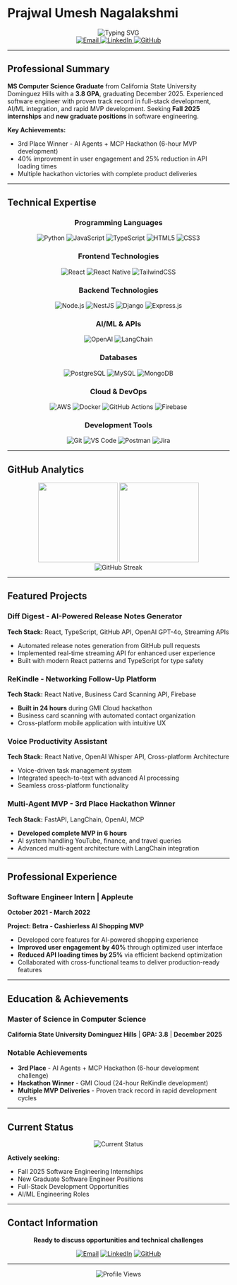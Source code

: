 # Prajwal Umesh Nagalakshmi

<div align="center">
  <img src="https://readme-typing-svg.demolab.com?font=Fira+Code&weight=600&size=28&duration=3000&pause=1000&color=00D9FF&center=true&vCenter=true&width=600&lines=Software+Engineer;MS+Computer+Science+Graduate;Seeking+Fall+2025+Opportunities;Full-Stack+Developer;AI%2FML+Engineer" alt="Typing SVG" />
</div>

<div align="center">
  <a href="mailto:prajwal.un16@gmail.com">
    <img src="https://img.shields.io/badge/Email-D14836?style=for-the-badge&logo=gmail&logoColor=white" alt="Email" />
  </a>
  <a href="https://www.linkedin.com/in/prajwal-umesh-nagalakshmi-77784a190/">
    <img src="https://img.shields.io/badge/LinkedIn-0077B5?style=for-the-badge&logo=linkedin&logoColor=white" alt="LinkedIn" />
  </a>
  <a href="https://github.com/prajwalun">
    <img src="https://img.shields.io/badge/GitHub-100000?style=for-the-badge&logo=github&logoColor=white" alt="GitHub" />
  </a>
</div>

---

## Professional Summary

**MS Computer Science Graduate** from California State University Dominguez Hills with a **3.8 GPA**, graduating December 2025. Experienced software engineer with proven track record in full-stack development, AI/ML integration, and rapid MVP development. Seeking **Fall 2025 internships** and **new graduate positions** in software engineering.

**Key Achievements:**
- 3rd Place Winner - AI Agents + MCP Hackathon (6-hour MVP development)
- 40% improvement in user engagement and 25% reduction in API loading times
- Multiple hackathon victories with complete product deliveries

---

## Technical Expertise

<div align="center">

### Programming Languages
![Python](https://img.shields.io/badge/Python-3776AB?style=for-the-badge&logo=python&logoColor=white)
![JavaScript](https://img.shields.io/badge/JavaScript-F7DF1E?style=for-the-badge&logo=javascript&logoColor=black)
![TypeScript](https://img.shields.io/badge/TypeScript-007ACC?style=for-the-badge&logo=typescript&logoColor=white)
![HTML5](https://img.shields.io/badge/HTML5-E34F26?style=for-the-badge&logo=html5&logoColor=white)
![CSS3](https://img.shields.io/badge/CSS3-1572B6?style=for-the-badge&logo=css3&logoColor=white)

### Frontend Technologies
![React](https://img.shields.io/badge/React-20232A?style=for-the-badge&logo=react&logoColor=61DAFB)
![React Native](https://img.shields.io/badge/React_Native-20232A?style=for-the-badge&logo=react&logoColor=61DAFB)
![TailwindCSS](https://img.shields.io/badge/Tailwind_CSS-38B2AC?style=for-the-badge&logo=tailwind-css&logoColor=white)

### Backend Technologies
![Node.js](https://img.shields.io/badge/Node.js-43853D?style=for-the-badge&logo=node.js&logoColor=white)
![NestJS](https://img.shields.io/badge/NestJS-E0234E?style=for-the-badge&logo=nestjs&logoColor=white)
![Django](https://img.shields.io/badge/Django-092E20?style=for-the-badge&logo=django&logoColor=white)
![Express.js](https://img.shields.io/badge/Express.js-404D59?style=for-the-badge)

### AI/ML & APIs
![OpenAI](https://img.shields.io/badge/OpenAI-412991?style=for-the-badge&logo=openai&logoColor=white)
![LangChain](https://img.shields.io/badge/LangChain-121212?style=for-the-badge&logo=chainlink&logoColor=white)

### Databases
![PostgreSQL](https://img.shields.io/badge/PostgreSQL-316192?style=for-the-badge&logo=postgresql&logoColor=white)
![MySQL](https://img.shields.io/badge/MySQL-005C84?style=for-the-badge&logo=mysql&logoColor=white)
![MongoDB](https://img.shields.io/badge/MongoDB-4EA94B?style=for-the-badge&logo=mongodb&logoColor=white)

### Cloud & DevOps
![AWS](https://img.shields.io/badge/Amazon_AWS-232F3E?style=for-the-badge&logo=amazon-aws&logoColor=white)
![Docker](https://img.shields.io/badge/Docker-2496ED?style=for-the-badge&logo=docker&logoColor=white)
![GitHub Actions](https://img.shields.io/badge/GitHub_Actions-2088FF?style=for-the-badge&logo=github-actions&logoColor=white)
![Firebase](https://img.shields.io/badge/Firebase-039BE5?style=for-the-badge&logo=Firebase&logoColor=white)

### Development Tools
![Git](https://img.shields.io/badge/Git-F05032?style=for-the-badge&logo=git&logoColor=white)
![VS Code](https://img.shields.io/badge/VS_Code-0078D4?style=for-the-badge&logo=visual%20studio%20code&logoColor=white)
![Postman](https://img.shields.io/badge/Postman-FF6C37?style=for-the-badge&logo=postman&logoColor=white)
![Jira](https://img.shields.io/badge/Jira-0052CC?style=for-the-badge&logo=Jira&logoColor=white)

</div>

---

## GitHub Analytics

<div align="center">
  <img height="180em" src="https://github-readme-stats.vercel.app/api?username=prajwalun&show_icons=true&theme=tokyonight&include_all_commits=true&count_private=true"/>
  <img height="180em" src="https://github-readme-stats.vercel.app/api/top-langs/?username=prajwalun&layout=compact&theme=tokyonight"/>
</div>

<div align="center">
  <img src="https://github-readme-streak-stats.herokuapp.com/?user=prajwalun&theme=tokyonight" alt="GitHub Streak" />
</div>

---

## Featured Projects

### Diff Digest - AI-Powered Release Notes Generator
**Tech Stack:** React, TypeScript, GitHub API, OpenAI GPT-4o, Streaming APIs
- Automated release notes generation from GitHub pull requests
- Implemented real-time streaming API for enhanced user experience
- Built with modern React patterns and TypeScript for type safety

### ReKindle - Networking Follow-Up Platform
**Tech Stack:** React Native, Business Card Scanning API, Firebase
- **Built in 24 hours** during GMI Cloud hackathon
- Business card scanning with automated contact organization
- Cross-platform mobile application with intuitive UX

### Voice Productivity Assistant
**Tech Stack:** React Native, OpenAI Whisper API, Cross-platform Architecture
- Voice-driven task management system
- Integrated speech-to-text with advanced AI processing
- Seamless cross-platform functionality

### Multi-Agent MVP - 3rd Place Hackathon Winner
**Tech Stack:** FastAPI, LangChain, OpenAI, MCP
- **Developed complete MVP in 6 hours**
- AI system handling YouTube, finance, and travel queries
- Advanced multi-agent architecture with LangChain integration

---

## Professional Experience

### Software Engineer Intern | Appleute
**October 2021 - March 2022**

**Project: Betra - Cashierless AI Shopping MVP**
- Developed core features for AI-powered shopping experience
- **Improved user engagement by 40%** through optimized user interface
- **Reduced API loading times by 25%** via efficient backend optimization
- Collaborated with cross-functional teams to deliver production-ready features

---

## Education & Achievements

### Master of Science in Computer Science
**California State University Dominguez Hills** | **GPA: 3.8** | **December 2025**

### Notable Achievements
- **3rd Place** - AI Agents + MCP Hackathon (6-hour development challenge)
- **Hackathon Winner** - GMI Cloud (24-hour ReKindle development)
- **Multiple MVP Deliveries** - Proven track record in rapid development cycles

---

## Current Status

<div align="center">
  <img src="https://img.shields.io/badge/Status-Seeking%20Fall%202025%20Opportunities-brightgreen?style=for-the-badge&logo=target&logoColor=white" alt="Current Status" />
</div>

**Actively seeking:**
- Fall 2025 Software Engineering Internships
- New Graduate Software Engineer Positions
- Full-Stack Development Opportunities
- AI/ML Engineering Roles

---

## Contact Information

<div align="center">
  
**Ready to discuss opportunities and technical challenges**

[![Email](https://img.shields.io/badge/Email-prajwal.un16@gmail.com-D14836?style=for-the-badge&logo=gmail&logoColor=white)](mailto:prajwal.un16@gmail.com)
[![LinkedIn](https://img.shields.io/badge/LinkedIn-Connect-0077B5?style=for-the-badge&logo=linkedin&logoColor=white)](https://www.linkedin.com/in/prajwal-umesh-nagalakshmi-77784a190/)
[![GitHub](https://img.shields.io/badge/GitHub-View%20Projects-100000?style=for-the-badge&logo=github&logoColor=white)](https://github.com/prajwalun)

</div>

---

<div align="center">
  <img src="https://komarev.com/ghpvc/?username=prajwalun&label=Profile%20Views&color=0e75b6&style=for-the-badge" alt="Profile Views" />
</div>
